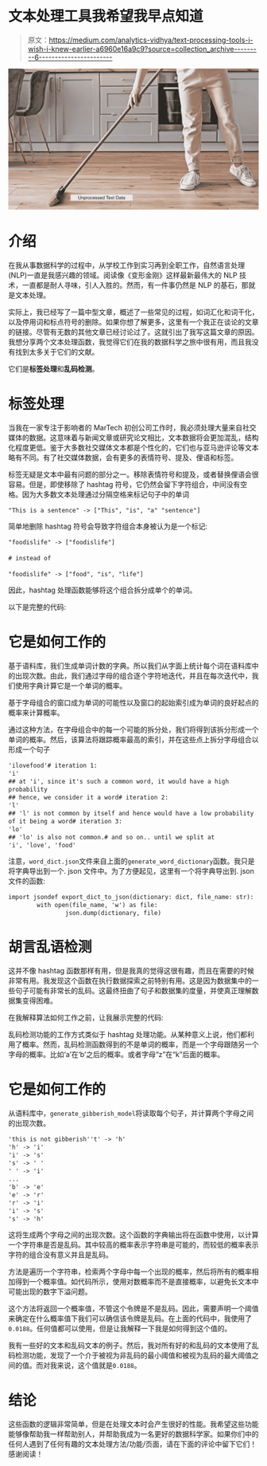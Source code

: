 # 文本处理工具我希望我早点知道

> 原文：<https://medium.com/analytics-vidhya/text-processing-tools-i-wish-i-knew-earlier-a6960e16a9c9?source=collection_archive---------6----------------------->

![](img/adca74af89e8eb74303d9d0ea0623251.png)

# 介绍

在我从事数据科学的过程中，从学校工作到实习再到全职工作，自然语言处理(NLP)一直是我感兴趣的领域。阅读像《变形金刚》这样最新最伟大的 NLP 技术，一直都是耐人寻味，引人入胜的。然而，有一件事仍然是 NLP 的基石，那就是文本处理。

实际上，我已经写了一篇中型文章，概述了一些常见的过程，如词汇化和词干化，以及停用词和标点符号的删除。如果你想了解更多，这里有一个我正在谈论的文章的链接。尽管有无数的其他文章已经讨论过了。这就引出了我写这篇文章的原因。我想分享两个文本处理函数，我觉得它们在我的数据科学之旅中很有用，而且我没有找到太多关于它们的文献。

它们是**标签处理**和**乱码检测**。

# 标签处理

当我在一家专注于影响者的 MarTech 初创公司工作时，我必须处理大量来自社交媒体的数据。这意味着与新闻文章或研究论文相比，文本数据将会更加混乱，结构化程度更低。鉴于大多数社交媒体文本都是个性化的，它们也与亚马逊评论等文本略有不同。有了社交媒体数据，会有更多的表情符号、提及、俚语和标签。

标签无疑是文本中最有问题的部分之一。移除表情符号和提及，或者替换俚语会很容易。但是，即使移除了 hashtag 符号，它仍然会留下字符组合，中间没有空格。因为大多数文本处理通过分隔空格来标记句子中的单词

```
"This is a sentence" -> ["This", "is", "a" "sentence"]
```

简单地删除 hashtag 符号会导致字符组合本身被认为是一个标记:

```
"foodislife" -> ["foodislife"]

# instead of

"foodislife" -> ["food", "is", "life"]
```

因此，hashtag 处理函数能够将这个组合拆分成单个的单词。

以下是完整的代码:

# 它是如何工作的

基于语料库，我们生成单词计数的字典。所以我们从字面上统计每个词在语料库中的出现次数。由此，我们通过字母的组合逐个字符地迭代，并且在每次迭代中，我们使用字典计算它是一个单词的概率。

基于字母组合的窗口成为单词的可能性以及窗口的起始索引成为单词的良好起点的概率来计算概率。

通过这种方法，在字母组合中的每一个可能的拆分处，我们将得到该拆分形成一个单词的概率。然后，该算法将跟踪概率最高的索引，并在这些点上拆分字母组合以形成一个句子

```
'ilovefood'# iteration 1:
'i'
## at 'i', since it's such a common word, it would have a high probability
## hence, we consider it a word# iteration 2:
'l'
## 'l' is not common by itself and hence would have a low probability of it being a word# iteration 3:
'lo'
## 'lo' is also not common.# and so on.. until we split at 
'i', 'love', 'food'
```

注意，`word_dict.json`文件来自上面的`generate_word_dictionary`函数。我只是将字典导出到一个. json 文件中。为了方便起见，这里有一个将字典导出到. json 文件的函数:

```
import jsondef export_dict_to_json(dictionary: dict, file_name: str):
		with open(file_name, 'w') as file:
				json.dump(dictionary, file)
```

# 胡言乱语检测

这并不像 hashtag 函数那样有用，但是我真的觉得这很有趣，而且在需要的时候非常有用。我发现这个函数在执行数据探索之前特别有用。这是因为数据集中的一些句子可能有非常长的乱码。这最终扭曲了句子和数据集的度量，并使真正理解数据集变得困难。

在我解释算法如何工作之前，让我展示完整的代码:

乱码检测功能的工作方式类似于 hashtag 处理功能。从某种意义上说，他们都利用了概率。然而，乱码检测函数得到的不是单词的概率，而是一个字母跟随另一个字母的概率。比如‘a’在‘b’之后的概率。或者字母“z”在“k”后面的概率。

# 它是如何工作的

从语料库中，`generate_gibberish_model`将读取每个句子，并计算两个字母之间的出现次数。

```
'this is not gibberish''t' -> 'h'
'h' -> 'i'
'i' -> 's'
's' -> ' '
' ' -> 'i'
...
'b' -> 'e'
'e' -> 'r'
'r' -> 'i'
'i' -> 's'
's' -> 'h'
```

这将生成两个字母之间的出现次数。这个函数的字典输出将在函数中使用，以计算一个字符串是否是乱码。其中较高的概率表示字符串是可能的，而较低的概率表示字符的组合没有意义并且是乱码。

方法是遍历一个字符串，检索两个字母中每一个出现的概率，然后将所有的概率相加得到一个概率值。如代码所示，使用对数概率而不是直接概率，以避免长文本中可能出现的数字下溢问题。

这个方法将返回一个概率值，不管这个令牌是不是乱码。因此，需要声明一个阈值来确定在什么概率值下我们可以确信该令牌是乱码。在上面的代码中，我使用了`0.0188`。任何值都可以使用，但是让我解释一下我是如何得到这个值的。

我有一些好的文本和乱码文本的例子。然后，我对所有好的和乱码的文本使用了乱码检测功能，发现了一个介于被视为非乱码的最小阈值和被视为乱码的最大阈值之间的值。而对我来说，这个值就是`0.0188`。

# 结论

这些函数的逻辑非常简单，但是在处理文本时会产生很好的性能。我希望这些功能能够像帮助我一样帮助别人，并帮助我成为一名更好的数据科学家。如果你们中的任何人遇到了任何有趣的文本处理方法/功能/页面，请在下面的评论中留下它们！感谢阅读！